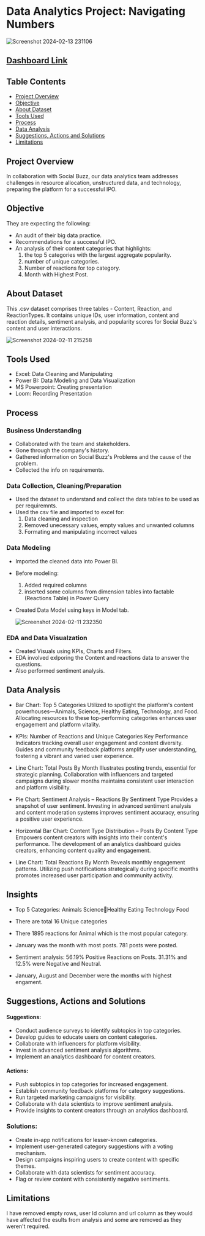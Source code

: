 # Data Analytics Project: Navigating Numbers

![Screenshot 2024-02-13 231106](https://github.com/TripathiAmbrish/Data-Analysis-Project-at-Accenture/assets/139352292/f54fdd90-c2b1-40fe-8a31-974ea250f2bb)

## [Dashboard Link](https://www.novypro.com/project/data-analytics-project-navigating-numbers)

## Table Contents

- [Project Overview](#Project-Overview)
- [Objective](#Objective)
- [About Dataset](#About-Dataset)
- [Tools Used](#Tools-Used)
- [Process](#Process)
- [Data Analysis](#Data-Analysis)
- [Suggestions, Actions and Solutions](#Suggestions-Actions-and-Solutions)
- [Limitations](#Limitations)

## Project Overview

In collaboration with Social Buzz, our data analytics team addresses challenges in resource allocation, unstructured data, and technology, preparing the platform for a successful IPO.

## Objective

They are expecting the following:
- An audit of their big data practice.
- Recommendations for a successful IPO.
- An analysis of their content categories that highlights:
  1. the top 5 categories with the largest aggregate popularity.
  2. number of unique categories.
  3. Number of reactions for top category.
  4. Month with Highest Post.

## About Dataset

This .csv dataset comprises three tables - Content, Reaction, and ReactionTypes. It contains unique IDs, user information, content and reaction details, sentiment analysis, and popularity scores for Social Buzz's content and user interactions.


![Screenshot 2024-02-11 215258](https://github.com/TripathiAmbrish/Data-Analysis-Project-at-Accenture/assets/139352292/1cfb6a9a-9a18-4cf2-aaa6-589464e24654)

## Tools Used

- Excel: Data Cleaning and Manipulating
- Power BI: Data Modeling and Data Visualization
- MS Powerpoint: Creating presentation
- Loom: Recording Presentation

## Process

### Business Understanding

- Collaborated with the team and stakeholders.
- Gone through the company's history.
- Gathered information on Social Buzz's Problems and the cause of the problem.
- Collected the info on requirements.

### Data Collection, Cleaning/Preparation

- Used the dataset to understand and collect the data tables to be used as per requiremnts.
- Used the csv file and imported to excel for:
  1. Data cleaning and inspection
  2. Removed unecessary values, empty values and unwanted columns
  3. Formating and manipulating incorrect values

### Data Modeling

- Imported the cleaned data into Power BI.
- Before modeling:
  1. Added required columns
  2. inserted some columns from dimension tables into factable (Reactions Table)
     in Power Query
- Created Data Model using keys in Model tab.

  ![Screenshot 2024-02-11 232350](https://github.com/TripathiAmbrish/Data-Analysis-Project-at-Accenture/assets/139352292/8f309676-3b4a-46ef-9faf-1ac634f21ca6)

### EDA and Data Visualzation

- Created Visuals using KPIs, Charts and Filters.
- EDA involved exlporing the Content and reactions data to answer the questions.
- Also performed sentiment analysis.

## Data Analysis

- Bar Chart: Top 5 Categories
Utilized to spotlight the platform's content powerhouses—Animals, Science, Healthy Eating, Technology, and Food. Allocating resources to these top-performing categories enhances user engagement and platform vitality.

- KPIs: Number of Reactions and Unique Categories
Key Performance Indicators tracking overall user engagement and content diversity. Guides and community feedback platforms amplify user understanding, fostering a vibrant and varied user experience.

- Line Chart: Total Posts By Month
Illustrates posting trends, essential for strategic planning. Collaboration with influencers and targeted campaigns during slower months maintains consistent user interaction and platform visibility.

- Pie Chart: Sentiment Analysis – Reactions By Sentiment Type
Provides a snapshot of user sentiment. Investing in advanced sentiment analysis and content moderation systems improves sentiment accuracy, ensuring a positive user experience.

- Horizontal Bar Chart: Content Type Distribution – Posts By Content Type
Empowers content creators with insights into their content's performance. The development of an analytics dashboard guides creators, enhancing content quality and engagement.

- Line Chart: Total Reactions By Month
Reveals monthly engagement patterns. Utilizing push notifications strategically during specific months promotes increased user participation and community activity.

## Insights

- Top 5 Categories:
  Animals
  ScienceHealthy Eating
  Technology
  Food

- There are total 16 Unique categories

- There 1895 reactions for Animal which is the most popular category.

- January was the month with most posts. 781 posts were posted.

- Sentiment analysis:
56.19% Positive Reactions on Posts.
31.31% and 12.5% were Negative and Neutral.

- January, August and December were the months with highest engament.


## Suggestions, Actions and Solutions

#### Suggestions:

- Conduct audience surveys to identify subtopics in top categories.
- Develop guides to educate users on content categories.
- Collaborate with influencers for platform visibility.
- Invest in advanced sentiment analysis algorithms.
- Implement an analytics dashboard for content creators.

#### Actions:

- Push subtopics in top categories for increased engagement.
- Establish community feedback platforms for category suggestions.
- Run targeted marketing campaigns for visibility.
- Collaborate with data scientists to improve sentiment analysis.
- Provide insights to content creators through an analytics dashboard.

### Solutions:

- Create in-app notifications for lesser-known categories.
- Implement user-generated category suggestions with a voting mechanism.
- Design campaigns inspiring users to create content with specific themes.
- Collaborate with data scientists for sentiment accuracy.
- Flag or review content with consistently negative sentiments.

## Limitations

I have removed empty rows, user Id column and url column as they would have affected the esults from analysis and some are removed as they weren't required.
